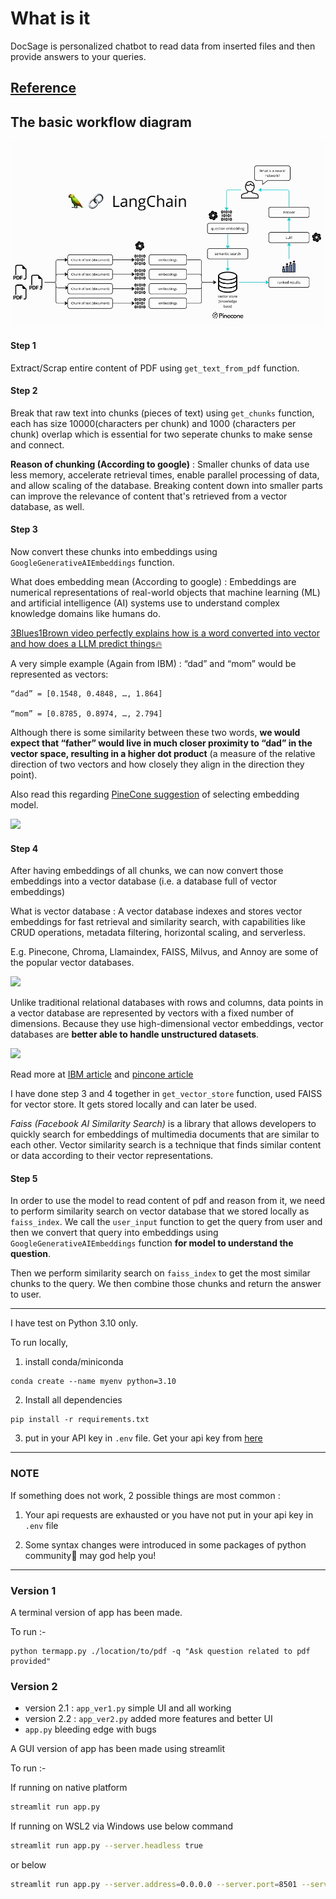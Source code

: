 # What is it

DocSage is personalized chatbot to read data from inserted files and then provide answers to your queries.

[Reference](https://www.youtube.com/watch?v=dXxQ0LR-3Hg)
---

## The basic workflow diagram 

![](./workingdiagram.png)

#### Step 1

Extract/Scrap entire content of PDF using `get_text_from_pdf` function.

#### Step 2

Break that raw text into chunks (pieces of text) using `get_chunks` function, each has size 10000(characters per chunk) and 1000 (characters per chunk) overlap which is essential for two seperate chunks to make sense and connect.

**Reason of chunking (According to google)** : Smaller chunks of data use less memory, accelerate retrieval times, enable parallel processing of data, and allow scaling of the database. Breaking content down into smaller parts can improve the relevance of content that's retrieved from a vector database, as well.

#### Step 3

Now convert these chunks into embeddings using `GoogleGenerativeAIEmbeddings` function. 

What does embedding mean (According to google) : Embeddings are numerical representations of real-world objects that machine learning (ML) and artificial intelligence (AI) systems use to understand complex knowledge domains like humans do.

[3Blues1Brown video perfectly explains how is a word converted into vector and how does a LLM predict things🔥](https://www.youtube.com/watch?v=wjZofJX0v4M&t=0s)

A very simple example (Again from IBM) : “dad” and “mom” would be represented as vectors:

```
“dad” = [0.1548, 0.4848, …, 1.864]

“mom” = [0.8785, 0.8974, …, 2.794]
```

Although there is some similarity between these two words, **we would expect that “father” would live in much closer proximity to “dad” in the vector space, resulting in a higher dot product** (a measure of the relative direction of two vectors and how closely they align in the direction they point).

Also read this regarding [PineCone suggestion](https://www.pinecone.io/learn/series/rag/embedding-models-rundown/) of selecting embedding model.

![](https://www.pinecone.io/_next/image/?url=https%3A%2F%2Fcdn.sanity.io%2Fimages%2Fvr8gru94%2Fproduction%2F281c3789fcee1134ed470e3cb938831c02d531b2-2058x879.png&w=3840&q=75)

#### Step 4

After having embeddings of all chunks, we can now convert those embeddings into a vector database (i.e. a database full of vector embeddings)

What is vector database : A vector database indexes and stores vector embeddings for fast retrieval and similarity search, with capabilities like CRUD operations, metadata filtering, horizontal scaling, and serverless.

E.g. Pinecone, Chroma, Llamaindex, FAISS, Milvus, and Annoy are some of the popular vector databases.

![](https://a.storyblok.com/f/219851/2187x1406/d8d11d85ae/img-best-vector-databases.webp)

Unlike traditional relational databases with rows and columns, data points in a vector database are represented by vectors with a fixed number of dimensions. Because they use high-dimensional vector embeddings, vector databases are **better able to handle unstructured datasets**.

![](https://res.cloudinary.com/canonical/image/fetch/f_auto,q_auto,fl_sanitize,c_fill,w_1730,h_1193/https://ubuntu.com/wp-content/uploads/cf6d/Vector-Database-2-A.jpg)

Read more at [IBM article](https://www.ibm.com/think/topics/vector-database) and [pincone article](https://www.pinecone.io/learn/vector-database/)

I have done step 3 and 4 together in `get_vector_store` function, used FAISS for vector store. It gets stored locally and can later be used.

*Faiss (Facebook AI Similarity Search)* is a library that allows developers to quickly search for embeddings of multimedia documents that are similar to each other. Vector similarity search is a technique that finds similar content or data according to their vector representations.

#### Step 5

In order to use the model to read content of pdf and reason from it, we need to perform similarity search on vector database that we stored locally as `faiss_index`. We call the `user_input` function to get the query from user and then we convert that query into embeddings using `GoogleGenerativeAIEmbeddings` function **for model to understand the question**.

Then we perform similarity search on `faiss_index` to get the most similar chunks to the query. We then combine those chunks and return the answer to user.

---

I have test on Python 3.10 only.

To run locally,

1. install conda/miniconda

```
conda create --name myenv python=3.10
```

2. Install all dependencies

```
pip install -r requirements.txt
```

3. put in your API key in `.env` file. Get your api key from [here](https://makersuite.google.com/app/apikey)

---
### NOTE

If something does not work, 2 possible things are most common :

1. Your api requests are exhausted or you have not put in your api key in `.env` file

2. Some syntax changes were introduced in some packages of python community🥲 may god help you!
---

### Version 1
A terminal version of app has been made.

To run :-

```
python termapp.py ./location/to/pdf -q "Ask question related to pdf provided"
```


### Version 2

- version 2.1 : `app_ver1.py` simple UI and all working
- version 2.2 : `app_ver2.py` added more features and better UI
- `app.py` bleeding edge with bugs

A GUI version of app has been made using streamlit

To run :-

If running on native platform
```bash
streamlit run app.py
```

If running on WSL2 via Windows use below command
```bash
streamlit run app.py --server.headless true
```
or below 

```bash
streamlit run app.py --server.address=0.0.0.0 --server.port=8501 --server.headless true
``` 
